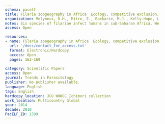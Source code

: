 ```yaml
---
schema: pacelf
title: Filaria zoogeography in Africa  Ecology, competitive exclusion, and public health relevance
organization: Molyneux, D.H., Mitre, E., Bockarie, M.J., Kelly-Hope, L.A.
notes: Six species of filariae infect humans in sub-Saharan Africa. We hypothesise that these nematodes are able to polyparasitise human hosts by having successfully, through competitive exclusion, adapted to distinct niches. Despite inhabiting the same host, adult stages reside in different tissue sites. Microfilariae of some species exhibit temporal separation by reaching peak levels in the blood at specific times of day. Spatial and temporal distributions in microfilaria location are exploited by the vector feeding-behaviour whereas adult survival is enhanced by occupying exclusive 'ecological' niches of the body. We present specific examples to demonstrate this concept, which is not only important from the biological aspect but important in the context of elimination programmes.
access: Open

resources:
- name: Filaria zoogeography in Africa  Ecology, competitive exclusion, and public health relevance
  url: '/docs/contact_for_access.txt'
  format: Electronic/Hardcopy
  access: Open
  pages: 163-169
 
category: Scientific Papers
access: Open
journal: Trends in Parasitology
publisher: No publisher available. 
language: English 
tags: English 
hardcopy_location: JCU WHOCC Ichimori collection
work_location: Multicountry Global
year: 2014
decade: 2010
PacELF_ID: 1399
---
```

